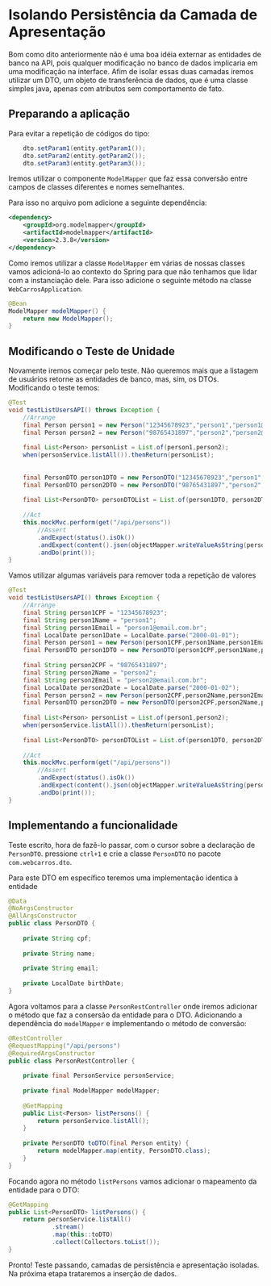 # Isolando Persistência da Camada de Apresentação

Bom como dito anteriormente não é uma boa idéia externar as entidades de banco na API, pois qualquer modificação no banco de dados implicaria em uma modificação na interface. Afim de isolar essas duas camadas iremos utilizar um DTO, um objeto de transferência de dados, que é uma classe simples java, apenas com atributos sem comportamento de fato.

## Preparando a aplicação

Para evitar a repetição de códigos do tipo:

```java
    dto.setParam1(entity.getParam1());
    dto.setParam2(entity.getParam2());
    dto.setParam3(entity.getParam3());
```

Iremos utilizar o componente `ModelMapper` que faz essa conversão entre campos de classes diferentes e nomes semelhantes.

Para isso no arquivo pom adicione a seguinte dependência:

```xml
<dependency>
    <groupId>org.modelmapper</groupId>
    <artifactId>modelmapper</artifactId>
    <version>2.3.8</version>
</dependency>
```

Como iremos utilizar a classe `ModelMapper` em várias de nossas classes vamos adicioná-lo ao contexto do Spring para que não tenhamos que lidar com a instanciação dele. Para isso adicione o seguinte método na classe `WebCarrosApplication`.

```java
@Bean
ModelMapper modelMapper() {
    return new ModelMapper();
}
```

## Modificando o Teste de Unidade

Novamente iremos começar pelo teste. Não queremos mais que a listagem de usuários retorne as entidades de banco, mas, sim, os DTOs. Modificando o teste temos:

```java
@Test
void testListUsersAPI() throws Exception {
    //Arrange
    final Person person1 = new Person("12345678923","person1","person1@email.com.br", LocalDate.parse("2000-01-01"));
    final Person person2 = new Person("98765431897","person2","person2@email.com.br", LocalDate.parse("2000-01-02"));
    
    final List<Person> personList = List.of(person1,person2);		
    when(personService.listAll()).thenReturn(personList);
    
    
    final PersonDTO person1DTO = new PersonDTO("12345678923","person1","person1@email.com.br", LocalDate.parse("2000-01-01"));
    final PersonDTO person2DTO = new PersonDTO("98765431897","person2","person2@email.com.br", LocalDate.parse("2000-01-02"));
    
    final List<PersonDTO> personDTOList = List.of(person1DTO, person2DTO);
    
    //Act
    this.mockMvc.perform(get("/api/persons"))
        //Assert
        .andExpect(status().isOk())
        .andExpect(content().json(objectMapper.writeValueAsString(personDTOList)))
        .andDo(print());
}
```

Vamos utilizar algumas variáveis para remover toda a repetição de valores

```java
@Test
void testListUsersAPI() throws Exception {
    //Arrange
    final String person1CPF = "12345678923";
    final String person1Name = "person1";
    final String person1Email = "person1@email.com.br";
    final LocalDate person1Date = LocalDate.parse("2000-01-01");
    final Person person1 = new Person(person1CPF,person1Name,person1Email, person1Date);
    final PersonDTO person1DTO = new PersonDTO(person1CPF,person1Name,person1Email, person1Date);
    
    final String person2CPF = "98765431897";
    final String person2Name = "person2";
    final String person2Email = "person2@email.com.br";
    final LocalDate person2Date = LocalDate.parse("2000-01-02");		
    final Person person2 = new Person(person2CPF,person2Name,person2Email, person2Date);
    final PersonDTO person2DTO = new PersonDTO(person2CPF,person2Name,person2Email, person2Date);
    
    final List<Person> personList = List.of(person1,person2);		
    when(personService.listAll()).thenReturn(personList);		
    
    final List<PersonDTO> personDTOList = List.of(person1DTO, person2DTO);
    
    //Act
    this.mockMvc.perform(get("/api/persons"))
        //Assert
        .andExpect(status().isOk())
        .andExpect(content().json(objectMapper.writeValueAsString(personDTOList)))
        .andDo(print());
}
```

## Implementando a funcionalidade

Teste escrito, hora de fazê-lo passar, com o cursor sobre a declaração de `PersonDTO`. pressione `ctrl+1` e crie a classe `PersonDTO` no pacote `com.webcarros.dto`.

Para este DTO em específico teremos uma implementação identica à entidade

```java
@Data
@NoArgsConstructor
@AllArgsConstructor
public class PersonDTO {
	
	private String cpf;
	
	private String name;
	
	private String email;	
	
	private LocalDate birthDate;
}
```
Agora voltamos para a classe `PersonRestController` onde iremos adicionar o método que faz a consersão da entidade para o DTO. Adicionando a dependência do `modelMapper` e implementando o método de conversão:

```java
@RestController
@RequestMapping("/api/persons")
@RequiredArgsConstructor
public class PersonRestController {
	
	private final PersonService personService;
	
	private final ModelMapper modelMapper;
	
	@GetMapping
	public List<Person> listPersons() {
		return personService.listAll();
	}
	
	private PersonDTO toDTO(final Person entity) {
		return modelMapper.map(entity, PersonDTO.class);
	}
}
```

Focando agora no método `listPersons` vamos adicionar o mapeamento da entidade para o DTO:

```java
@GetMapping
public List<PersonDTO> listPersons() {
    return personService.listAll()
            .stream()
            .map(this::toDTO)
            .collect(Collectors.toList());
}
```

Pronto! Teste passando, camadas de persistência e apresentação isoladas. Na próxima etapa trataremos a inserção de dados.